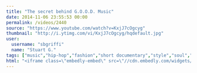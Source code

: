 ```yaml
---
title: "The secret behind G.O.O.D. Music"
date: 2014-11-06 23:55:53 00:00
permalink: /videos/2440
source: "https://www.youtube.com/watch?v=KxjJ7cOgcyg"
thumbnail: "http://i.ytimg.com/vi/KxjJ7cOgcyg/hqdefault.jpg"
user:
  username: "sbgriffi"
  name: "Stuart G."
tags: ["music","hip-hop","fashion","short documentary","style","soul","kanye"]
html: "<iframe class=\"embedly-embed\" src=\"//cdn.embedly.com/widgets/media.html?src=http%3A%2F%2Fwww.youtube.com%2Fembed%2FKxjJ7cOgcyg%3Fwmode%3Dtransparent%26feature%3Doembed&wmode=transparent&url=http%3A%2F%2Fwww.youtube.com%2Fwatch%3Fv%3DKxjJ7cOgcyg&image=http%3A%2F%2Fi.ytimg.com%2Fvi%2FKxjJ7cOgcyg%2Fhqdefault.jpg&key=daaebf4d9cdd46779200162d0ca86e20&type=text%2Fhtml&schema=youtube\" width=\"854\" height=\"480\" scrolling=\"no\" frameborder=\"0\" allowfullscreen></iframe>"
---
```


